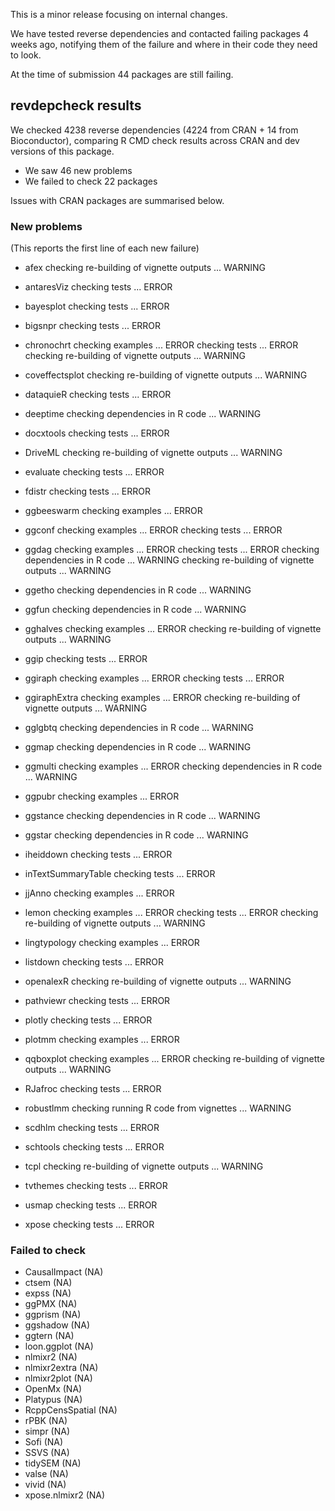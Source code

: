 This is a minor release focusing on internal changes.

We have tested reverse dependencies and contacted failing packages 4 weeks ago,
notifying them of the failure and where in their code they need to look.

At the time of submission 44 packages are still failing.

## revdepcheck results

We checked 4238 reverse dependencies (4224 from CRAN + 14 from Bioconductor), comparing R CMD check results across CRAN and dev versions of this package.

 * We saw 46 new problems
 * We failed to check 22 packages

Issues with CRAN packages are summarised below.

### New problems
(This reports the first line of each new failure)

* afex
  checking re-building of vignette outputs ... WARNING

* antaresViz
  checking tests ... ERROR

* bayesplot
  checking tests ... ERROR

* bigsnpr
  checking tests ... ERROR

* chronochrt
  checking examples ... ERROR
  checking tests ... ERROR
  checking re-building of vignette outputs ... WARNING

* coveffectsplot
  checking re-building of vignette outputs ... WARNING

* dataquieR
  checking tests ... ERROR

* deeptime
  checking dependencies in R code ... WARNING

* docxtools
  checking tests ... ERROR

* DriveML
  checking re-building of vignette outputs ... WARNING

* evaluate
  checking tests ... ERROR

* fdistr
  checking tests ... ERROR

* ggbeeswarm
  checking examples ... ERROR

* ggconf
  checking examples ... ERROR
  checking tests ... ERROR

* ggdag
  checking examples ... ERROR
  checking tests ... ERROR
  checking dependencies in R code ... WARNING
  checking re-building of vignette outputs ... WARNING

* ggetho
  checking dependencies in R code ... WARNING

* ggfun
  checking dependencies in R code ... WARNING

* gghalves
  checking examples ... ERROR
  checking re-building of vignette outputs ... WARNING

* ggip
  checking tests ... ERROR

* ggiraph
  checking examples ... ERROR
  checking tests ... ERROR

* ggiraphExtra
  checking examples ... ERROR
  checking re-building of vignette outputs ... WARNING

* gglgbtq
  checking dependencies in R code ... WARNING

* ggmap
  checking dependencies in R code ... WARNING

* ggmulti
  checking examples ... ERROR
  checking dependencies in R code ... WARNING

* ggpubr
  checking examples ... ERROR

* ggstance
  checking dependencies in R code ... WARNING

* ggstar
  checking dependencies in R code ... WARNING

* iheiddown
  checking tests ... ERROR

* inTextSummaryTable
  checking tests ... ERROR

* jjAnno
  checking examples ... ERROR

* lemon
  checking examples ... ERROR
  checking tests ... ERROR
  checking re-building of vignette outputs ... WARNING

* lingtypology
  checking examples ... ERROR

* listdown
  checking tests ... ERROR

* openalexR
  checking re-building of vignette outputs ... WARNING

* pathviewr
  checking tests ... ERROR

* plotly
  checking tests ... ERROR

* plotmm
  checking examples ... ERROR

* qqboxplot
  checking examples ... ERROR
  checking re-building of vignette outputs ... WARNING

* RJafroc
  checking tests ... ERROR

* robustlmm
  checking running R code from vignettes ... WARNING

* scdhlm
  checking tests ... ERROR

* schtools
  checking tests ... ERROR

* tcpl
  checking re-building of vignette outputs ... WARNING

* tvthemes
  checking tests ... ERROR

* usmap
  checking tests ... ERROR

* xpose
  checking tests ... ERROR

### Failed to check

* CausalImpact    (NA)
* ctsem           (NA)
* expss           (NA)
* ggPMX           (NA)
* ggprism         (NA)
* ggshadow        (NA)
* ggtern          (NA)
* loon.ggplot     (NA)
* nlmixr2         (NA)
* nlmixr2extra    (NA)
* nlmixr2plot     (NA)
* OpenMx          (NA)
* Platypus        (NA)
* RcppCensSpatial (NA)
* rPBK            (NA)
* simpr           (NA)
* Sofi            (NA)
* SSVS            (NA)
* tidySEM         (NA)
* valse           (NA)
* vivid           (NA)
* xpose.nlmixr2   (NA)
